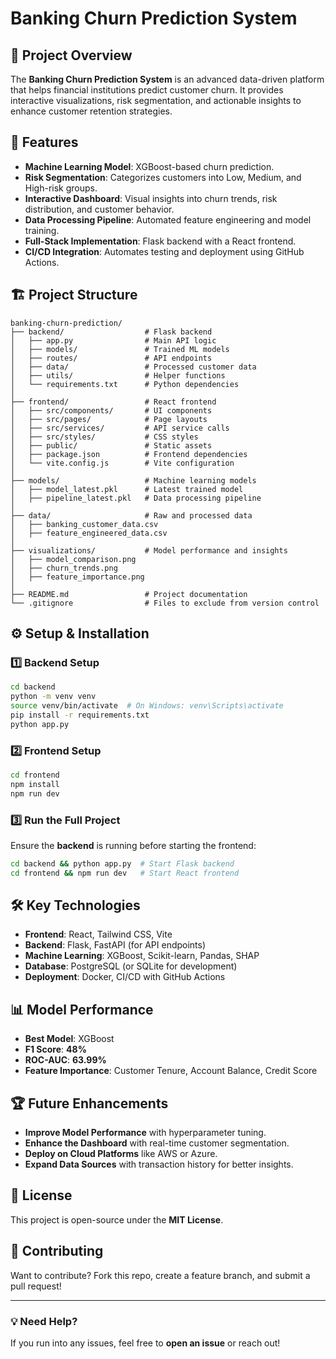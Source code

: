 # Banking Churn Prediction System

## 📌 Project Overview
The **Banking Churn Prediction System** is an advanced data-driven platform that helps financial institutions predict customer churn. It provides interactive visualizations, risk segmentation, and actionable insights to enhance customer retention strategies.

## 🚀 Features
- **Machine Learning Model**: XGBoost-based churn prediction.
- **Risk Segmentation**: Categorizes customers into Low, Medium, and High-risk groups.
- **Interactive Dashboard**: Visual insights into churn trends, risk distribution, and customer behavior.
- **Data Processing Pipeline**: Automated feature engineering and model training.
- **Full-Stack Implementation**: Flask backend with a React frontend.
- **CI/CD Integration**: Automates testing and deployment using GitHub Actions.

## 🏗️ Project Structure
```
banking-churn-prediction/
├── backend/                  # Flask backend
│   ├── app.py                # Main API logic
│   ├── models/               # Trained ML models
│   ├── routes/               # API endpoints
│   ├── data/                 # Processed customer data
│   ├── utils/                # Helper functions
│   └── requirements.txt      # Python dependencies
│
├── frontend/                 # React frontend
│   ├── src/components/       # UI components
│   ├── src/pages/            # Page layouts
│   ├── src/services/         # API service calls
│   ├── src/styles/           # CSS styles
│   ├── public/               # Static assets
│   ├── package.json          # Frontend dependencies
│   └── vite.config.js        # Vite configuration
│
├── models/                   # Machine learning models
│   ├── model_latest.pkl      # Latest trained model
│   ├── pipeline_latest.pkl   # Data processing pipeline
│
├── data/                     # Raw and processed data
│   ├── banking_customer_data.csv
│   ├── feature_engineered_data.csv
│
├── visualizations/           # Model performance and insights
│   ├── model_comparison.png
│   ├── churn_trends.png
│   ├── feature_importance.png
│
├── README.md                 # Project documentation
└── .gitignore                # Files to exclude from version control
```

## ⚙️ Setup & Installation
### **1️⃣ Backend Setup**
```sh
cd backend
python -m venv venv
source venv/bin/activate  # On Windows: venv\Scripts\activate
pip install -r requirements.txt
python app.py
```

### **2️⃣ Frontend Setup**
```sh
cd frontend
npm install
npm run dev
```

### **3️⃣ Run the Full Project**
Ensure the **backend** is running before starting the frontend:
```sh
cd backend && python app.py  # Start Flask backend
cd frontend && npm run dev   # Start React frontend
```

## 🛠️ Key Technologies
- **Frontend**: React, Tailwind CSS, Vite
- **Backend**: Flask, FastAPI (for API endpoints)
- **Machine Learning**: XGBoost, Scikit-learn, Pandas, SHAP
- **Database**: PostgreSQL (or SQLite for development)
- **Deployment**: Docker, CI/CD with GitHub Actions

## 📊 Model Performance
- **Best Model**: XGBoost
- **F1 Score**: **48%**
- **ROC-AUC**: **63.99%**
- **Feature Importance**: Customer Tenure, Account Balance, Credit Score

## 🏆 Future Enhancements
- **Improve Model Performance** with hyperparameter tuning.
- **Enhance the Dashboard** with real-time customer segmentation.
- **Deploy on Cloud Platforms** like AWS or Azure.
- **Expand Data Sources** with transaction history for better insights.

## 📜 License
This project is open-source under the **MIT License**.

## 🤝 Contributing
Want to contribute? Fork this repo, create a feature branch, and submit a pull request!

---
### 💡 Need Help?
If you run into any issues, feel free to **open an issue** or reach out!

